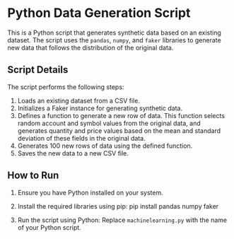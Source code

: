 # Python Data Generation Script

This is a Python script that generates synthetic data based on an existing dataset. The script uses the `pandas`, `numpy`, and `faker` libraries to generate new data that follows the distribution of the original data.

## Script Details

The script performs the following steps:

1. Loads an existing dataset from a CSV file.
2. Initializes a Faker instance for generating synthetic data.
3. Defines a function to generate a new row of data. This function selects random account and symbol values from the original data, and generates quantity and price values based on the mean and standard deviation of these fields in the original data.
4. Generates 100 new rows of data using the defined function.
5. Saves the new data to a new CSV file.

## How to Run

1. Ensure you have Python installed on your system.
2. Install the required libraries using pip:
    pip install pandas numpy faker

3. Run the script using Python:
Replace `machinelearning.py` with the name of your Python script.

